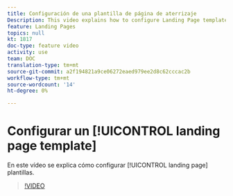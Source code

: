 ```yaml
---
title: Configuración de una plantilla de página de aterrizaje
Description: This video explains how to configure Landing Page templates in Adobe Campaign Standard.
feature: Landing Pages
topics: null
kt: 1817
doc-type: feature video
activity: use
team: DOC
translation-type: tm+mt
source-git-commit: a2f194821a9ce06272eaed979ee2d8c62cccac2b
workflow-type: tm+mt
source-wordcount: '14'
ht-degree: 0%

---
```


# Configurar un [!UICONTROL landing page template]

En este vídeo se explica cómo configurar [!UICONTROL landing page] plantillas.

>[!VIDEO](https://video.tv.adobe.com/v/25200/?quality=12)

